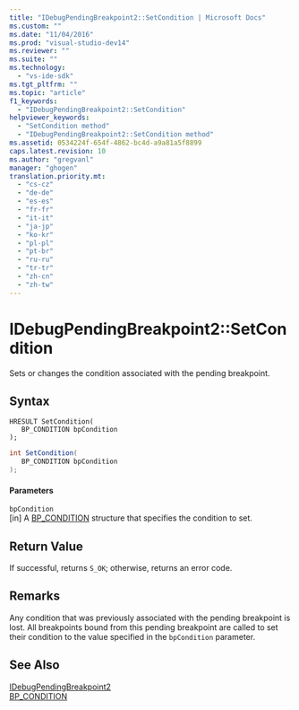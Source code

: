 ```yaml
---
title: "IDebugPendingBreakpoint2::SetCondition | Microsoft Docs"
ms.custom: ""
ms.date: "11/04/2016"
ms.prod: "visual-studio-dev14"
ms.reviewer: ""
ms.suite: ""
ms.technology: 
  - "vs-ide-sdk"
ms.tgt_pltfrm: ""
ms.topic: "article"
f1_keywords: 
  - "IDebugPendingBreakpoint2::SetCondition"
helpviewer_keywords: 
  - "SetCondition method"
  - "IDebugPendingBreakpoint2::SetCondition method"
ms.assetid: 0534224f-654f-4862-bc4d-a9a81a5f8899
caps.latest.revision: 10
ms.author: "gregvanl"
manager: "ghogen"
translation.priority.mt: 
  - "cs-cz"
  - "de-de"
  - "es-es"
  - "fr-fr"
  - "it-it"
  - "ja-jp"
  - "ko-kr"
  - "pl-pl"
  - "pt-br"
  - "ru-ru"
  - "tr-tr"
  - "zh-cn"
  - "zh-tw"
---
```

# IDebugPendingBreakpoint2::SetCondition
Sets or changes the condition associated with the pending breakpoint.  
  
## Syntax  
  
```cpp#  
HRESULT SetCondition(   
   BP_CONDITION bpCondition  
);  
```  
  
```c#  
int SetCondition(   
   BP_CONDITION bpCondition  
);  
```  
  
#### Parameters  
 `bpCondition`  
 [in] A [BP_CONDITION](../../../extensibility/debugger/reference/bp-condition.md) structure that specifies the condition to set.  
  
## Return Value  
 If successful, returns `S_OK`; otherwise, returns an error code.  
  
## Remarks  
 Any condition that was previously associated with the pending breakpoint is lost. All breakpoints bound from this pending breakpoint are called to set their condition to the value specified in the `bpCondition` parameter.  
  
## See Also  
 [IDebugPendingBreakpoint2](../../../extensibility/debugger/reference/idebugpendingbreakpoint2.md)   
 [BP_CONDITION](../../../extensibility/debugger/reference/bp-condition.md)